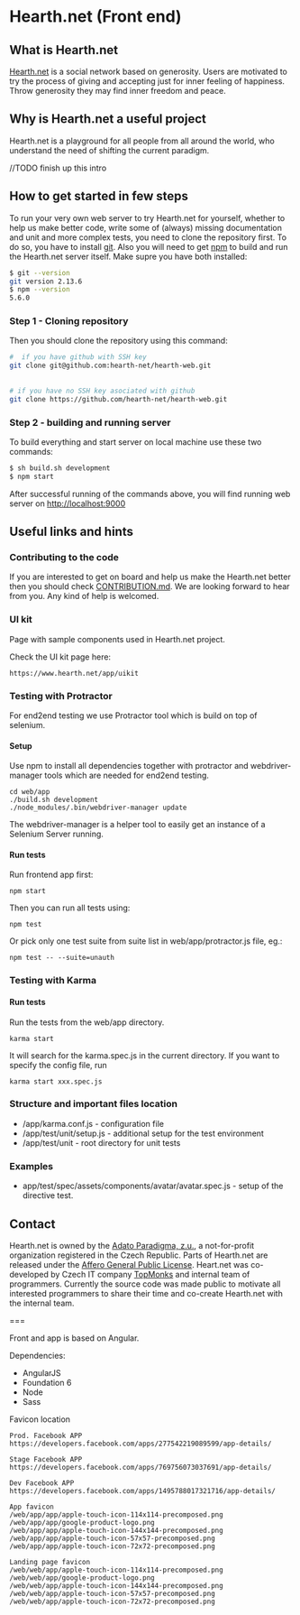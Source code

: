 # Hearth.net (Front end)

## What is Hearth.net
[Hearth.net](https://hearth.net) is a social network based on generosity. Users 
are motivated to try the process of giving and accepting just for inner feeling
of happiness. Throw generosity they may find inner freedom and peace.

## Why is Hearth.net a useful project 
Hearth.net is a playground for all people from all around the world, who 
understand the need of shifting the current paradigm.

//TODO finish up this intro

## How to get started in few steps
To run your very own web server to try Hearth.net for yourself, whether to help 
us make better code, write some of (always) missing documentation and unit and 
more complex tests, you need to clone the repository first. 
To do so, you have to install 
[git](https://git-scm.com/book/en/v2/Getting-Started-Installing-Git). Also you
will need to get 
[npm](http://blog.npmjs.org/post/85484771375/how-to-install-npm) to build and
run the Hearth.net server itself. Make supre you have both installed:

```bash
$ git --version
git version 2.13.6
$ npm --version
5.6.0
```

### Step 1 - Cloning repository
Then you should clone the repository using this command:

```bash
#  if you have github with SSH key
git clone git@github.com:hearth-net/hearth-web.git  
 
 
# if you have no SSH key asociated with github
git clone https://github.com/hearth-net/hearth-web.git
``` 

### Step 2 - building and running server
To build everything and start server on local machine use these two commands:
```bash
$ sh build.sh development
$ npm start
```

After successful running of the commands above, you will find running web 
server on [http://localhost:9000](http://localhost:9000)


## Useful links and hints

### Contributing to the code
If you are interested to get on board and help us make the Hearth.net better 
then you should check [CONTRIBUTION.md](CONTRIBUTION.md). We are looking 
forward to hear from you. Any kind of help is welcomed. 

### UI kit
Page with sample components used in Hearth.net project.

Check the UI kit page here:
```
https://www.hearth.net/app/uikit
```

### Testing with Protractor
For end2end testing we use Protractor tool which is build on top of selenium. 

#### Setup

Use npm to install all dependencies together with protractor and webdriver-manager tools which are needed for end2end testing.
```
cd web/app
./build.sh development
./node_modules/.bin/webdriver-manager update
```

The webdriver-manager is a helper tool to easily get an instance of a Selenium Server running.

#### Run tests

Run frontend app first:
```
npm start
```

Then you can run all tests using:
```
npm test
```

Or pick only one test suite from suite list in web/app/protractor.js file, eg.:
```
npm test -- --suite=unauth
```

### Testing with Karma

#### Run tests
Run the tests from the web/app directory.
```
karma start
```
It will search for the karma.spec.js in the current directory.
If you want to specify the config file, run 
```
karma start xxx.spec.js
```


### Structure and important files location
* /app/karma.conf.js - configuration file
* /app/test/unit/setup.js - additional setup for the test environment
* /app/test/unit - root directory for unit tests

### Examples
* app/test/spec/assets/components/avatar/avatar.spec.js -  setup of the 
directive test. 

## Contact

Hearth.net is owned by the 
[Adato Paradigma, z.u.](http://www.adato.cz), a not-for-profit 
organization registered in the Czech Republic. Parts of Hearth.net are 
released under the 
[Affero General Public License](http://www.gnu.org/licenses/agpl-3.0.html).
Heart.net was co-developed by Czech IT company 
[TopMonks](http://www.topmonks.cz) and internal team of programmers. 
Currently the source code was made public to motivate all interested 
programmers to share their time and co-create Hearth.net with the 
internal team. 






















===

Front and app is based on Angular.
 
Dependencies:
* AngularJS
* Foundation 6
* Node
* Sass
 


Favicon location
```
Prod. Facebook APP
https://developers.facebook.com/apps/277542219089599/app-details/

Stage Facebook APP
https://developers.facebook.com/apps/769756073037691/app-details/

Dev Facebook APP
https://developers.facebook.com/apps/1495788017321716/app-details/

App favicon
/web/app/app/apple-touch-icon-114x114-precomposed.png
/web/app/app/google-product-logo.png
/web/app/app/apple-touch-icon-144x144-precomposed.png
/web/app/app/apple-touch-icon-57x57-precomposed.png
/web/app/app/apple-touch-icon-72x72-precomposed.png

Landing page favicon
/web/web/app/apple-touch-icon-114x114-precomposed.png
/web/web/app/google-product-logo.png
/web/web/app/apple-touch-icon-144x144-precomposed.png
/web/web/app/apple-touch-icon-57x57-precomposed.png
/web/web/app/apple-touch-icon-72x72-precomposed.png
```


